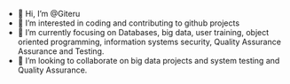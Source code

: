 - 👋 Hi, I’m @Giteru
- 👀 I’m interested in coding and contributing to github projects 
- 🌱 I’m currently focusing on Databases, big data, user training, object oriented programming, information systems security, Quality Assurance Assurance and Testing.
- 💞️ I’m looking to collaborate on big data projects and system testing and Quality Assurance.
  

<!---
Giteru/Giteru is a ✨ special ✨ repository because its `README.md` (this file) appears on your GitHub profile.
You can click the Preview link to take a look at your changes.
--->
